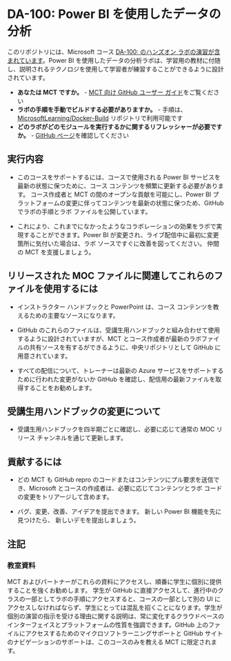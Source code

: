 ﻿# DA-100: Power BI を使用したデータの分析

このリポジトリには、Microsoft コース [DA-100: のハンズオン ラボの演習が含まれています](https://docs.microsoft.com/ja-jp/learn/certifications/courses/da-100t00)。Power BI を使用したデータの分析ラボは、学習用の教材に付随し、説明されるテクノロジを使用して学習者が練習することができるように設計されています。

- **あなたは MCT ですか。** - [MCT 向け GitHub ユーザー ガイド](https://microsoftlearning.github.io/MCT-User-Guide-JA/)をご覧ください
- **ラボの手順を手動でビルドする必要がありますか。** - 手順は、[MicrosoftLearning/Docker-Build](https://github.com/MicrosoftLearning/Docker-Build) リポジトリで利用可能です
- **どのラボがどのモジュールを実行するかに関するリフレッシャーが必要ですか。** - [GitHub ページ](https://microsoftlearning.github.io/DA-100-Analyzing-Data-with-Power-BI/)を確認してください

## 実行内容

- このコースをサポートするには、コースで使用される Power BI サービスを最新の状態に保つために、コース コンテンツを頻繁に更新する必要があります。  コース作成者と MCT の間のオープンな貢献を可能にし、Power BI プラットフォームの変更に伴ってコンテンツを最新の状態に保つため、GitHub でラボの手順とラボ ファイルを公開しています。

- これにより、これまでになかったようなコラボレーションの効果をラボで実現することができます。Power BI が変更され、ライブ配信中に最初に変更箇所に気付いた場合は、ラボ ソースですぐに改善を図ってください。  仲間の MCT を支援しましょう。

## リリースされた MOC ファイルに関連してこれらのファイルを使用するには

- インストラクター ハンドブックと PowerPoint は、コース コンテンツを教えるための主要なソースになります。

- GitHub のこれらのファイルは、受講生用ハンドブックと組み合わせて使用するように設計されていますが、MCT とコース作成者が最新のラボファイルの共有ソースを有するができるように、中央リポジトリとして GitHub に用意されています。

- すべての配信について、トレーナーは最新の Azure サービスをサポートするために行われた変更がないか GitHub を確認し、配信用の最新ファイルを取得することをお勧めします。

## 受講生用ハンドブックの変更について

- 受講生用ハンドブックを四半期ごとに確認し、必要に応じて通常の MOC リリース チャンネルを通じて更新します。

## 貢献するには

- どの MCT も GitHub repro のコードまたはコンテンツにプル要求を送信でき、Microsoft とコースの作成者は、必要に応じてコンテンツとラボ コードの変更をトリアージして含めます。

- バグ、変更、改善、アイデアを提出できます。  新しい Power BI 機能を先に見つけたら、  新しいデモを提出しましょう。

## 注記

### 教室資料

MCT およびパートナーがこれらの資料にアクセスし、順番に学生に個別に提供することを強くお勧めします。  学生が GitHub に直接アクセスして、進行中のクラスの一部としてラボの手順にアクセスすると、コースの一部として別の UI にアクセスしなければならず、学生にとっては混乱を招くことになります。学生が個別の演習の指示を受ける理由に関する説明は、常に変化するクラウドベースのインターフェイスとプラットフォームの性質を強調できます。GitHub 上のファイルにアクセスするためのマイクロソフトラーニングサポートと GitHub サイトのナビゲーションのサポートは、このコースのみを教える MCT に限定されます。
